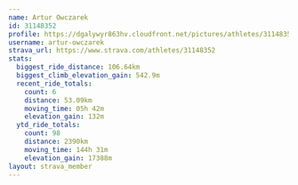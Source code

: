 ```yaml
---
name: Artur Owczarek
id: 31148352
profile: https://dgalywyr863hv.cloudfront.net/pictures/athletes/31148352/15906846/1/large.jpg
username: artur-owczarek
strava_url: https://www.strava.com/athletes/31148352
stats:
  biggest_ride_distance: 106.64km
  biggest_climb_elevation_gain: 542.9m
  recent_ride_totals:
    count: 6
    distance: 53.09km
    moving_time: 05h 42m
    elevation_gain: 132m
  ytd_ride_totals:
    count: 98
    distance: 2390km
    moving_time: 144h 31m
    elevation_gain: 17388m
layout: strava_member
--- 
```

